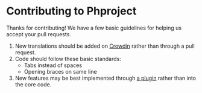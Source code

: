 Contributing to Phproject
=========================

Thanks for contributing! We have a few basic guidelines for helping us accept your pull requests.

1. New translations should be added on [Crowdin](https://crowdin.com/project/phproject) rather than through a pull request.
2. Code should follow these basic standards:
	- Tabs instead of spaces
	- Opening braces on same line
3. New features may be best implemented through [a plugin](http://www.phproject.org/plugins.html) rather than into the core code.
